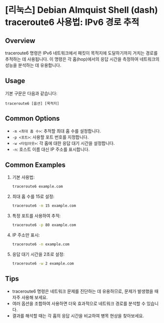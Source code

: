 # [리눅스] Debian Almquist Shell (dash) traceroute6 사용법: IPv6 경로 추적

## Overview
traceroute6 명령은 IPv6 네트워크에서 패킷이 목적지에 도달하기까지 거치는 경로를 추적하는 데 사용됩니다. 이 명령은 각 홉(hop)에서의 응답 시간을 측정하여 네트워크의 성능을 분석하는 데 유용합니다.

## Usage
기본 구문은 다음과 같습니다:
```
traceroute6 [옵션] [목적지]
```

## Common Options
- `-m <최대 홉 수>`: 추적할 최대 홉 수를 설정합니다.
- `-p <포트>`: 사용할 포트 번호를 지정합니다.
- `-w <타임아웃>`: 각 홉에 대한 응답 대기 시간을 설정합니다.
- `-n`: 호스트 이름 대신 IP 주소를 표시합니다.

## Common Examples
1. 기본 사용법:
   ```bash
   traceroute6 example.com
   ```

2. 최대 홉 수를 15로 설정:
   ```bash
   traceroute6 -m 15 example.com
   ```

3. 특정 포트를 사용하여 추적:
   ```bash
   traceroute6 -p 80 example.com
   ```

4. IP 주소만 표시:
   ```bash
   traceroute6 -n example.com
   ```

5. 응답 대기 시간을 2초로 설정:
   ```bash
   traceroute6 -w 2 example.com
   ```

## Tips
- traceroute6 명령은 네트워크 문제를 진단하는 데 유용하므로, 문제가 발생했을 때 자주 사용해 보세요.
- 여러 옵션을 조합하여 사용하면 더욱 효과적으로 네트워크 경로를 분석할 수 있습니다.
- 결과를 해석할 때는 각 홉의 응답 시간을 비교하여 병목 현상을 찾아보세요.